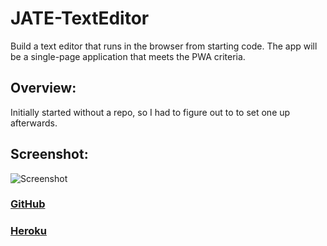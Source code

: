 # JATE-TextEditor
Build a text editor that runs in the browser from starting code. The app will be a single-page application that meets the PWA criteria.

## Overview:
Initially started without a repo, so I had to figure out to to set one up afterwards.

## Screenshot:
![Screenshot](jate.pnmg)

### [GitHub](https://github.com/Acanthodoris/JATE-TextEditor)
### [Heroku](https://peaceful-tor-83859.herokuapp.com/)

